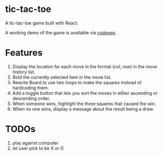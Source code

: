 # tic-tac-toe

  A tic-tac-toe game built with React.

  A working demo of the game is available via [codepen](https://codepen.io/mhijack/full/gzLYRa/).

# Features

  1. Display the location for each move in the format (col, row) in the move history list.
  2. Bold the currently selected item in the move list.
  3. Rewrite Board to use two loops to make the squares instead of hardcoding them.
  4. Add a toggle button that lets you sort the moves in either ascending or descending order.
  5. When someone wins, highlight the three squares that caused the win.
  6. When no one wins, display a message about the result being a draw.

# TODOs

  1. play against computer
  2. let user pick to be X or O